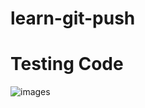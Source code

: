 # learn-git-push
# Testing Code


![images](https://encrypted-tbn0.gstatic.com/images?q=tbn:ANd9GcRBzUw9SKP7UYbgc3e2rX5zB1at65kA0AwSuWS61iAeew&s)